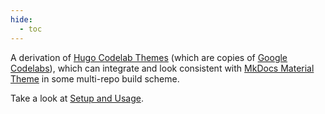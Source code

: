 ```yaml
---
hide:
  - toc
---
```


A derivation of [Hugo Codelab Themes](https://hugothemesfree.com/tag/codelabs/) (which are copies of [Google Codelabs](https://github.com/googlecodelabs/tools)), which can integrate and look consistent with [MkDocs Material Theme](https://squidfunk.github.io/mkdocs-material/) in some multi-repo build scheme.

Take a look at [Setup and Usage](./guide.md).
